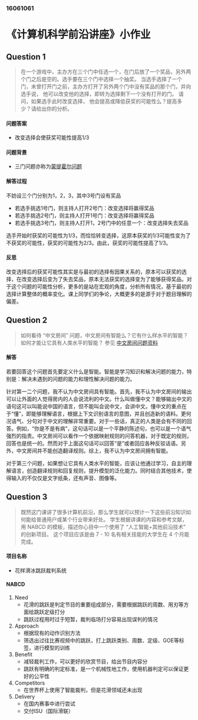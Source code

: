 ### 16061061



# 《计算机科学前沿讲座》小作业

## Question 1

> 在一个游戏中，主办方在三个门中任选一个，在门后放了一个奖品，另外两个门之后是空的。选手要在三个门中选择一个抽奖。 当选手选择了一个门，未曾打开门之前，主办方打开了另外两个门中没有奖品的那个门，并向选手说， 他可以改变他的选择，即转为选择剩下一个没有打开的门。 请问，如果选手此时改变选择， 他会提高或降低获奖的可能性么？提高多少？请给出你的分析。 

#### 问题答案

* 改变选择会使获奖可能性提高1/3

#### 问题背景

* 三门问题亦称为[蒙提霍尔问题](https://baike.baidu.com/item/%E8%92%99%E6%8F%90%E9%9C%8D%E5%B0%94%E9%97%AE%E9%A2%98/10946045)

#### 解答过程

不妨设三个门分别为1，2，3，其中3号门设有奖品

* 若选手挑选1号门，则主持人打开2号门：改变选择将赢得奖品
* 若选手挑选2号门，则主持人打开1号门：改变选择将赢得奖品
* 若选手挑选3号门，则主持人打开1，2号门中的任意一个：改变选择失去奖品

选手开始时获奖的可能性为1/3，而恰恰转变选择，这原本获奖的1/3可能性变为了不获奖的可能性，获奖的可能性为2/3。由此，获奖的可能性提高了1/3。

#### 反思

​	改变选择后的获奖可能性其实是与最初的选择有因果关系的，原本可以获奖的选择，在改变选择后变为了失去奖品，原本无法获奖的选择变为了能够获得奖品。对于这个问题的可能性分析，更多的是站在宏观的角度，分析所有情况，基于最初的选择计算整体的概率变化。课上同学们的争论，大概更多的是源于对于题目理解的偏差。



## Question 2

> 如何看待 “中文房间” 问题，中文房间有智能么？它有什么样水平的智能？如何才能让它具有人类水平的智能？ 参见 [中文房间问题资料](https://www.bing.com/search?setmkt=zh-CN&q=%E4%B8%AD%E6%96%87%E6%88%BF%E9%97%B4+%E9%97%AE%E9%A2%98)

#### 解答

​	若要回答这个问题首先要定义什么是智能。智能是学习知识和解决问题的能力，特别是：解决未遇到的问题的能力和理性解决问题的能力。

​	针对第一二个问题，我不认为中文房间具有智能。首先，我不认为中文房间的输出可以让外面的人觉得房内的人会说流利的中文。什么叫做懂中文？能够输出中文的语句这可以叫能说中国的语言，但不能叫会说中文，会讲中文。懂中文的重点在于“懂”，即能够理解语言，根据上下文识别语言的意图，并且创造新的语料。更何况语气、分句对于中文的理解非常重要。对于一些话，真正的人类是会有不同的回答。例如，“你是不是有病”，这句话可以是一个平静的陈述句，也可以是一个语气强烈的指责。中文房间可以看作一个依据映射规则的问答机器，对于既定的规则，回答也是统一的。然而对于上面这句话可以回答“是”或者回应各种反驳话语。另外，中文房间并不能创造翻译规则。综上，我不认为中文房间拥有智能。

​	对于第三个问题，如果想让它具有人类水平的智能，应该让他通过学习，自主的理解语言，创造翻译规则和回复规则，提升模型的泛化能力。同时结合其他技术，使得输入的不仅仅是文字纸条，还有声音、图像等。



## Question 3

> 既然这门课讲了很多计算机前沿，那么学生就可以预计一下这些前沿知识如何能给普通用户或某个行业带来好处。 学生根据讲课的内容和参考文献，用 NABCD 的模板，描述你心目中一个使用了 “人工智能+其他前沿技术” 的创新项目。 这个项目应该是由 7 - 10 名有相关技能的大学生在 4 个月能完成。

#### 项目名称

* 花样滑冰跳跃裁判系统

#### NABCD

1. Need
   * 花滑的跳跃是判定节目的重要组成部分，需要根据跳跃的周数、用刃等方面给跳跃定级打分
   * 跳跃过程用时过于短暂，裁判临场打分容易出现误判的情况
2. Approach
   * 根据现有的动作识别方法
   * 筛选出过往比赛视频中的跳跃，打上跳跃类别、周数、定级、GOE等标签，进行模型的训练
3. Benefit
   * 减轻裁判工作，可以更好的欣赏节目，给出节目内容分
   * 跳跃有明确的判定标准，是一个机械性地工作，使用机器判定可以保证更好的公平性
4. Competitors
   * 在世界杯上使用了智能裁判，但是花滑领域还未出现
5. Delivery
   * 在国内赛事中进行尝试
   * 交付ISU（国际滑联）